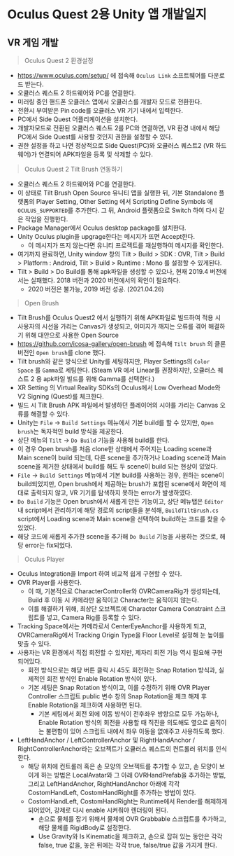 # Oculus Quest 2용 Unity 앱 개발일지



## VR 게임 개발

> Oculus Quest 2 환경설정

- https://www.oculus.com/setup/ 에 접속해 `Oculus Link` 소프트웨어를 다운로드 받는다.
- 오큘러스 퀘스트 2 하드웨어와 PC를 연결한다.
- 미러링 중인 핸드폰 오큘러스 앱에서 오큘러스를 개발자 모드로 전환한다.
- 전환시 부여받은 Pin code를 오큘러스 VR 기기 내에서 입력한다.
- PC에서 Side Quest 어플리케이션을 설치한다.
- 개발자모드로 전환된 오큘러스 퀘스트 2를 PC와 연결하면, VR 환경 내에서 해당 PC에서 Side Quest를 사용할 것인지 권한을 설정할 수 있다.
- 권한 설정을 하고 나면 정상적으로 Side Quest(PC)와 오큘러스 퀘스트2 (VR 하드웨어)가 연결되어 APK파일을 등록 및 삭제할 수 있다.



> Oculus Quest 2 Tilt Brush 연동하기

- 오큘러스 퀘스트 2 하드웨어와 PC를 연결한다.
- 이 상태로 Tilt Brush Open Source 유니티 앱을 실행한 뒤, 기본 Standalone 플랫폼의 Player Setting, Other Setting 에서 Scripting Define Symbols 에 `OCULUS_SUPPORTED`를 추가한다. 그 뒤, Android 플랫폼으로 Switch 하여 다시 같은 작업을 진행한다.
- Package Manager에서 Oculus desktop package를 설치한다.
- Unity Oculus plugin을 upgrage한다는 메시지가 뜨면 Accept한다.
  - 이 메시지가 뜨지 않는다면 유니티 프로젝트를 재실행하여 메시지를 확인한다.
- 여기까지 완료하면, Unity window 창의 Tilt > Build > SDK : OVR, Tilt > Build > Platform : Android, Tilt > Build > Runtime : Mono 를 설정할 수 있게된다.
- Tilt > Build > Do Build를 통해 apk파일을 생성할 수 있으나, 현재 2019.4 버전에서는 실패했다. 2018 버전과 2020 버전에서의 확인이 필요하다.
  - 2020 버전은 불가능, 2019 버전 성공. (2021.04.26)



> Open Brush

- Tilt Brush를 Oculus Quest2 에서 실행하기 위해 APK파일로 빌드하여 적용 시 사용자의 시선을 가리는 Canvas가 생성되고, 이미지가 깨지는 오류를 겪어 해결하기 위해 대안으로 사용한 Open Source 
- https://github.com/icosa-gallery/open-brush 에 접속해 `Tilt brush` 의 클론 버전인 `Open brush`를 clone 했다.
- Tilt brush와 같은 방식으로 Unity를 세팅하지만, Player Settings의 `Color Space` 를 `Gamma`로 세팅한다. (Steam VR 에서 Linear를 권장하지만, 오큘러스 퀘스트 2 용 apk파일 빌드를 위해 Gamma를 선택한다.)
- XR Setting 의 Virtual Reality SDKs의 Oculus에서 Low Overhead Mode와 V2 Signing (Quest)를 체크한다.
- 빌드 시 Tilt Brush APK 파일에서 발생하던 플레이어의 시야를 가리는 Canvas 오류를 해결할 수 있다.
- Unity는 `File` -> `Build Settings` 메뉴에서 기본 build를 할 수 있지만, `Open brush`는 독자적인 build 방식을 제공한다.
- 상단 메뉴의 `Tilt` -> `Do Build` 기능을 사용해 build를 한다.
- 이 경우 Open brush를 처음 clone한 상태에서 주어지는 Loading scene과 Main scene이 build 되는데, 다른 scene을 추가하거나 Loading scene과 Main scene을 제거한 상태에서 build를 해도 두 scene이 build 되는 현상이 있었다.
- `File` -> `Build Settings` 메뉴에서 기본 build를 사용하는 경우, 원하는 scene이 build되었지만, Open brush에서 제공하는 brush가 포함된 scene에서 화면이 제대로 출력되지 않고, VR 기기를 탐색하지 못하는 error가 발생하였다.
- `Do Build` 기능은 Open brush에서 새롭게 만든 기능이고, 상단 메뉴탭은 `Editor` 내 script에서 관리하기에 해당 경로의 script들을 분석해, `BuildTiltBrush.cs` script에서 Loading scene과 Main scene을 선택하여 build하는 코드를 찾을 수 있었다.
- 해당 코드에 새롭게 추가한 scene을 추가해 `Do Build` 기능을 사용하는 것으로, 해당 error는 fix되었다.



> Oculus Player

- Oculus Integration을 Import 하여 비교적 쉽게 구현할 수 있다.
- OVR Player를 사용한다.
  - 이 때, 기본적으로 CharacterController와 OVRCameraRig가 생성되는데, Build 후 이동 시 카메라만 움직이고 Character는 움직이지 않는다.
  - 이를 해결하기 위해, 최상단 오브젝트에 Character Camera Constraint 스크립트를 넣고, Camera Rig를 등록할 수 있다.
- Tracking Space에서는 카메라로서 CenterEyeAnchor를 사용하게 되고, OVRCameraRig에서 Tracking Origin Type을 Floor Level로 설정해 눈 높이를 맞출 수 있다.
- 사용자는 VR 환경에서 직접 회전할 수 있지만, 제자리 회전 기능 역시 필요해 구현되어있다.
  - 회전 방식으로는 해당 버튼 클릭 시 45도 회전하는 Snap Rotation 방식과, 실제적인 회전 방식인 Enable Rotation 방식이 있다.
  - 기본 세팅은 Snap Rotation 방식이고, 이를 수정하기 위해 OVR Player Controller 스크립트 public 변수 창의 Snap Rotation을 체크 해제 후 Enable Rotation을 체크하여 사용하면 된다.
    - 기본 세팅에서 회전 외에 이동 방식이 전후좌우 방향으로 모두 가능하나, Enable Rotation 방식의 회전을 사용할 때 직진을 의도해도 옆으로 움직이는 불편함이 있어 스크립트 내에서 좌우 이동을 없애주고 사용하도록 했다.
- LeftHandAnchor / LeftControllerAnchor 및 RightHandAnchor / RightControllerAnchor라는 오브젝트가 오큘러스 퀘스트의 컨트롤러 위치를 인식한다.
  - 해당 위치에 컨트롤러 혹은 손 모양의 오브젝트를 추가할 수 있고, 손 모양이 보이게 하는 방법은 LocalAvatar와 그 아래 OVRHandPrefab을 추가하는 방법, 그리고 LeftHandAnchor, RightHandAnchor 아래에 각각 CostomHandLeft, CostomHandRight를 추가하는 방법이 있다.
  - CostomHandLeft, CostomHandRight는 Runtime에서 Render를 해제하게 되어있어, 강제로 다시 enable 시켜줘야 렌더링이 된다.
    - 손으로 물체를 잡기 위해서 물체에 OVR Grabbable 스크립트를 추가하고, 해당 물체를 RigidBody로 설정한다.
    - Use Gravity와 Is Kinematic을 체크하고, 손으로 잡혀 있는 동안은 각각 false, true 값을, 놓은 뒤에는 각각 true, false/true 값을 가지게 한다.